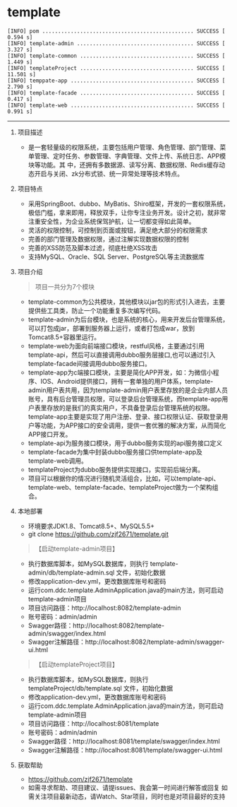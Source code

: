 # template
	[INFO] pom ................................................ SUCCESS [  0.594 s]
	[INFO] template-admin ..................................... SUCCESS [  3.327 s]
	[INFO] template-common .................................... SUCCESS [  1.449 s]
	[INFO] templateProject .................................... SUCCESS [ 11.501 s]
	[INFO] temppate-app ....................................... SUCCESS [  2.790 s]
	[INFO] template-facade .................................... SUCCESS [  0.417 s]
	[INFO] template-web ....................................... SUCCESS [  0.991 s]

----------
 1. 项目描述
    - 是一套轻量级的权限系统，主要包括用户管理、角色管理、部门管理、菜单管理、定时任务、参数管理、字典管理、文件上传、系统日志、APP模块等功能。其 中，还拥有多数据源、读写分离、数据权限、Redis缓存动态开启与关闭、zk分布式锁、统一异常处理等技术特点。 
 2. 项目特点
     - 采用SpringBoot、dubbo、MyBatis、Shiro框架，开发的一套权限系统，极低门槛，拿来即用，释放双手，让你专注业务开发。设计之初，就非常注重安全性，为企业系统保驾护航，让一切都变得如此简单。
     - 灵活的权限控制，可控制到页面或按钮，满足绝大部分的权限需求
     - 完善的部门管理及数据权限，通过注解实现数据权限的控制
     - 完善的XSS防范及脚本过滤，彻底杜绝XSS攻击
     - 支持MySQL、Oracle、SQL Server、PostgreSQL等主流数据库
 3. 项目介绍
    > 项目一共分为7个模块

    - template-common为公共模块，其他模块以jar包的形式引入进去，主要提供些工具类，防止一个功能重复多次编写代码。
    - template-admin为后台模块，也是系统的核心，用来开发后台管理系统，可以打包成jar，部署到服务器上运行，或者打包成war，放到Tomcat8.5+容器里运行。
    - template-web为面向前端接口模块，restful风格，主要通过引用template-api，然后可以直接调用dubbo服务层接口,也可以通过引入template-facade间接调用dubbo服务接口。
    - template-app为c端接口模块，主要是简化APP开发，如：为微信小程序、IOS、Android提供接口，拥有一套单独的用户体系，template-admin用户表共用，因为template-admin用户表里存放的是企业内部人员账号，具有后台管理员权限，可以登录后台管理系统，而template-app用户表里存放的是我们的真实用户，不具备登录后台管理系统的权限。template-app主要是实现了用户注册、登录、接口权限认证、获取登录用户等功能，为APP接口的安全调用，提供一套优雅的解决方案，从而简化APP接口开发。
    - template-api为服务接口模块，用于dubbo服务实现的api服务接口定义
    - template-facade为集中封装dubbo服务接口供template-app及template-web调用。
    - templateProject为dubbo服务提供实现接口，实现前后端分离。
    - 项目可以根据你的情况进行随机灵活组合，比如，可以template-api、template-web、template-facade、templateProject做为一个架构组合。
 4. 本地部署
    - 环境要求JDK1.8、Tomcat8.5+、MySQL5.5+
    - git clone https://github.com/zjf2671/template.git
    > 【启动template-admin项目】 
    - 执行数据库脚本，如MySQL数据库，则执行 template-admin/db/template-admin.sql 文件，初始化数据
    - 修改application-dev.yml，更改数据库账号和密码
    - 运行com.ddc.template.AdminApplication.java的main方法，则可启动template-admin项目
    - 项目访问路径：http://localhost:8082/template-admin
    - 账号密码：admin/admin
    - Swagger路径：http://localhost:8082/template-admin/swagger/index.html
    - Swagger注解路径：http://localhost:8082/template-admin/swagger-ui.html
    > 【启动templateProject项目】 
    - 执行数据库脚本，如MySQL数据库，则执行 templateProject/db/template.sql 文件，初始化数据
    - 修改application-dev.yml，更改数据库账号和密码
    - 运行com.ddc.template.AdminApplication.java的main方法，则可启动template-admin项目
    - 项目访问路径：http://localhost:8081/template
    - 账号密码：admin/admin
    - Swagger路径：http://localhost:8081/template/swagger/index.html
    - Swagger注解路径：http://localhost:8081/template/swagger-ui.html
 5. 获取帮助
    - https://github.com/zjf2671/template
    - 如需寻求帮助、项目建议、请提issues、我会第一时间进行解答或回复
      如需关注项目最新动态，请Watch、Star项目，同时也是对项目最好的支持